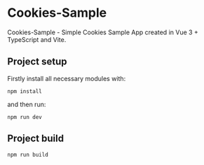 # Cookies-Sample

Cookies-Sample - Simple Cookies Sample App created in Vue 3 + TypeScript and Vite.

## Project setup

Firstly install all necessary modules with:

`npm install`

and then run:

`npm run dev`

## Project build

`npm run build`
